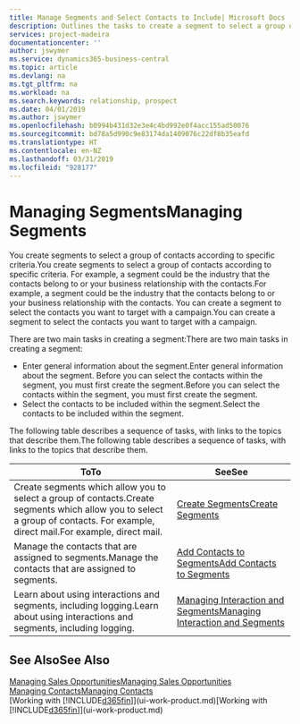 ```yaml
---
title: Manage Segments and Select Contacts to Include| Microsoft Docs
description: Outlines the tasks to create a segment to select a group of contacts according to specific criteria, for example, contacts in a particular industry that you want to target.
services: project-madeira
documentationcenter: ''
author: jswymer
ms.service: dynamics365-business-central
ms.topic: article
ms.devlang: na
ms.tgt_pltfrm: na
ms.workload: na
ms.search.keywords: relationship, prospect
ms.date: 04/01/2019
ms.author: jswymer
ms.openlocfilehash: b0994b431d32e3e4c4bd992e0f4acc155ad50076
ms.sourcegitcommit: bd78a5d990c9e83174da1409076c22df8b35eafd
ms.translationtype: HT
ms.contentlocale: en-NZ
ms.lasthandoff: 03/31/2019
ms.locfileid: "928177"
---
```

# <a name="managing-segments"></a><span data-ttu-id="1c6f3-103">Managing Segments</span><span class="sxs-lookup"><span data-stu-id="1c6f3-103">Managing Segments</span></span>
<span data-ttu-id="1c6f3-104">You create segments to select a group of contacts according to specific criteria.</span><span class="sxs-lookup"><span data-stu-id="1c6f3-104">You create segments to select a group of contacts according to specific criteria.</span></span> <span data-ttu-id="1c6f3-105">For example, a segment could be the industry that the contacts belong to or your business relationship with the contacts.</span><span class="sxs-lookup"><span data-stu-id="1c6f3-105">For example, a segment could be the industry that the contacts belong to or your business relationship with the contacts.</span></span> <span data-ttu-id="1c6f3-106">You can create a segment to select the contacts you want to target with a campaign.</span><span class="sxs-lookup"><span data-stu-id="1c6f3-106">You can create a segment to select the contacts you want to target with a campaign.</span></span>

<span data-ttu-id="1c6f3-107">There are two main tasks in creating a segment:</span><span class="sxs-lookup"><span data-stu-id="1c6f3-107">There are two main tasks in creating a segment:</span></span>

* <span data-ttu-id="1c6f3-108">Enter general information about the segment.</span><span class="sxs-lookup"><span data-stu-id="1c6f3-108">Enter general information about the segment.</span></span> <span data-ttu-id="1c6f3-109">Before you can select the contacts within the segment, you must first create the segment.</span><span class="sxs-lookup"><span data-stu-id="1c6f3-109">Before you can select the contacts within the segment, you must first create the segment.</span></span>
* <span data-ttu-id="1c6f3-110">Select the contacts to be included within the segment.</span><span class="sxs-lookup"><span data-stu-id="1c6f3-110">Select the contacts to be included within the segment.</span></span>

<span data-ttu-id="1c6f3-111">The following table describes a sequence of tasks, with links to the topics that describe them.</span><span class="sxs-lookup"><span data-stu-id="1c6f3-111">The following table describes a sequence of tasks, with links to the topics that describe them.</span></span> 

| <span data-ttu-id="1c6f3-112">To</span><span class="sxs-lookup"><span data-stu-id="1c6f3-112">To</span></span> | <span data-ttu-id="1c6f3-113">See</span><span class="sxs-lookup"><span data-stu-id="1c6f3-113">See</span></span> |
| --- | --- |
| <span data-ttu-id="1c6f3-114">Create segments which allow you to select a group of contacts.</span><span class="sxs-lookup"><span data-stu-id="1c6f3-114">Create segments which allow you to select a group of contacts.</span></span> <span data-ttu-id="1c6f3-115">For example, direct mail.</span><span class="sxs-lookup"><span data-stu-id="1c6f3-115">For example, direct mail.</span></span> |[<span data-ttu-id="1c6f3-116">Create Segments</span><span class="sxs-lookup"><span data-stu-id="1c6f3-116">Create Segments</span></span>](marketing-how-create-segment.md) |
| <span data-ttu-id="1c6f3-117">Manage the contacts that are assigned to segments.</span><span class="sxs-lookup"><span data-stu-id="1c6f3-117">Manage the contacts that are assigned to segments.</span></span> |[<span data-ttu-id="1c6f3-118">Add Contacts to Segments</span><span class="sxs-lookup"><span data-stu-id="1c6f3-118">Add Contacts to Segments</span></span>](marketing-add-contact-segment.md) |
| <span data-ttu-id="1c6f3-119">Learn about using interactions and segments, including logging.</span><span class="sxs-lookup"><span data-stu-id="1c6f3-119">Learn about using interactions and segments, including logging.</span></span> |[<span data-ttu-id="1c6f3-120">Managing Interaction and Segments</span><span class="sxs-lookup"><span data-stu-id="1c6f3-120">Managing Interaction and Segments</span></span>](marketing-interaction-segments.md) |

## <a name="see-also"></a><span data-ttu-id="1c6f3-121">See Also</span><span class="sxs-lookup"><span data-stu-id="1c6f3-121">See Also</span></span>
[<span data-ttu-id="1c6f3-122">Managing Sales Opportunities</span><span class="sxs-lookup"><span data-stu-id="1c6f3-122">Managing Sales Opportunities</span></span>](marketing-manage-sales-opportunities.md)  
[<span data-ttu-id="1c6f3-123">Managing Contacts</span><span class="sxs-lookup"><span data-stu-id="1c6f3-123">Managing Contacts</span></span>](marketing-contacts.md)  
<span data-ttu-id="1c6f3-124">[Working with [!INCLUDE[d365fin](includes/d365fin_md.md)]](ui-work-product.md)</span><span class="sxs-lookup"><span data-stu-id="1c6f3-124">[Working with [!INCLUDE[d365fin](includes/d365fin_md.md)]](ui-work-product.md)</span></span>
